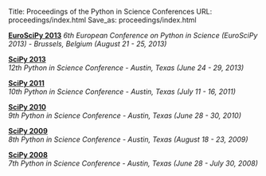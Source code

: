 Title: Proceedings of the Python in Science Conferences
URL: proceedings/index.html
Save_as: proceedings/index.html

**[EuroSciPy 2013](http://arxiv.org/html/1405.0166v1)**
 *6th European Conference on Python in Science (EuroSciPy 2013) - Brussels, Belgium (August 21 - 25, 2013)*

**[SciPy 2013](http://conference.scipy.org/proceedings/scipy2013)**  
 *12th Python in Science Conference - Austin, Texas (June 24 - 29, 2013)*  

**[SciPy 2011](http://conference.scipy.org/proceedings/scipy2011)**  
 *10th Python in Science Conference - Austin, Texas (July 11 - 16, 2011)*  

**[SciPy 2010](http://conference.scipy.org/proceedings/scipy2010)**  
 *9th Python in Science Conference - Austin, Texas (June 28 - 30, 2010)*  

**[SciPy 2009](http://conference.scipy.org/proceedings/scipy2009)**  
 *8th Python in Science Conference - Austin, Texas (August 18 - 23, 2009)*  


**[SciPy 2008](http://conference.scipy.org/proceedings/scipy2008)**  
 *7th Python in Science Conference - Austin, Texas (June 28 - July 30, 2008)*  

